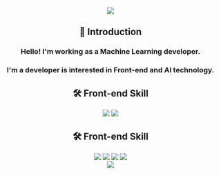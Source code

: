 <div align = center>
  <img src = "https://capsule-render.vercel.app/api?type=waving&color=gradient&height=200&section=header&desc=My%20Space&descSize=80&descAlignY=35" />
  <h2>🙌 Introduction</h2>
  <h3>Hello!  I'm working as a Machine Learning developer. </h3>
  <h3>I'm a developer is interested in Front-end and AI technology.</h3>
  <div>
    <h2>🛠 Front-end Skill</h2>
    <img src="https://img.shields.io/badge/React-61DAFB?style=flat&logo=React&logoColor=white"/>
    <img src="https://img.shields.io/badge/Yarn-61DAFB?style=flat&logo=yarn&logoColor=white"/>
  </div>
  <div>
    <h2>🛠 Front-end Skill</h2>
    <img src="https://img.shields.io/badge/Python-red?style=flat&logo=Python&logoColor=white"/>
    <img src="https://img.shields.io/badge/Pytorch-red?style=flat&logo=Pytorch&logoColor=white"/>
    <img src="https://img.shields.io/badge/Tensorflow-red?style=flat&logo=Tensorflow&logoColor=white"/>
    <img src="https://img.shields.io/badge/Streamlit-red?style=flat&logo=Streamlit&logoColor=white"/>
  </div>
  <div>  
    <img src="https://img.shields.io/badge/FastAPI-white?style=flat&logo=Fastapi&logoColor=black"/>
  </div>
</div>
    
